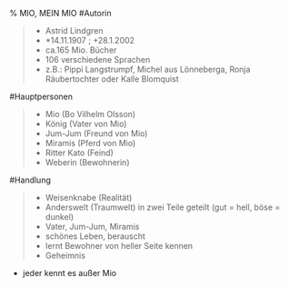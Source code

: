 % MIO, MEIN MIO
#Autorin
>- Astrid Lindgren
>- *14.11.1907 ; +28.1.2002
>- ca.165 Mio. Bücher
>- 106 verschiedene Sprachen
>- z.B.: Pippi Langstrumpf, Michel aus Lönneberga, Ronja Räubertochter oder Kalle Blomquist

#Hauptpersonen
>- Mio (Bo Vilhelm Olsson)
>- König (Vater von Mio)
>- Jum-Jum (Freund von Mio)
>- Miramis (Pferd von Mio)
>- Ritter Kato (Feind)
>- Weberin (Bewohnerin)

#Handlung
>- Weisenknabe (Realität)
>- Anderswelt (Traumwelt) in zwei Teile geteilt (gut = hell, böse = dunkel)
>- Vater, Jum-Jum, Miramis
>- schönes Leben, berauscht
>- lernt Bewohner von heller Seite kennen
>- Geheimnis
- jeder kennt es außer Mio 


